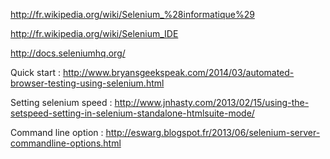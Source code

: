 
http://fr.wikipedia.org/wiki/Selenium_%28informatique%29

http://fr.wikipedia.org/wiki/Selenium_IDE

http://docs.seleniumhq.org/

Quick start :
http://www.bryansgeekspeak.com/2014/03/automated-browser-testing-using-selenium.html

Setting selenium speed :
http://www.jnhasty.com/2013/02/15/using-the-setspeed-setting-in-selenium-standalone-htmlsuite-mode/

Command line option :
http://eswarg.blogspot.fr/2013/06/selenium-server-commandline-options.html

